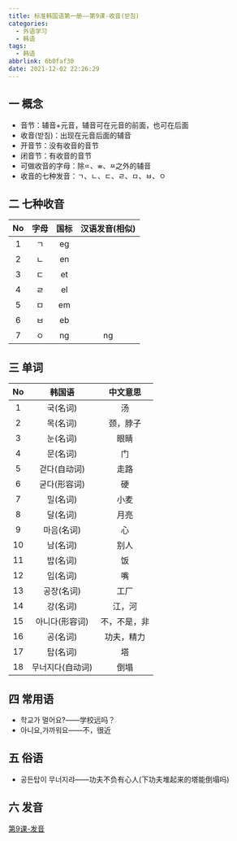 ```yaml
---
title: 标准韩国语第一册——第9课-收音(받침)
categories:
  - 外语学习
  - 韩语
tags:
  - 韩语
abbrlink: 6b0faf30
date: 2021-12-02 22:26:29
---
```

## 一 概念

* 音节：辅音+元音，辅音可在元音的前面，也可在后面
* 收音(받침)：出现在元音后面的辅音
* 开音节：没有收音的音节
* 闭音节：有收音的音节
* 可做收音的字母：除`ㄸ`、`ㅃ`、`ㅉ`之外的辅音
* 收音的七种发音：ㄱ、ㄴ、ㄷ、ㄹ、ㅁ、ㅂ、ㅇ

<!--more-->

## 二 七种收音

|  No  | 字母 | 国标 | 汉语发音(相似) |
| :--: | :--: | :--: | :------------: |
|  1   |  ㄱ  |  eg  |                |
|  2   |  ㄴ  |  en  |                |
|  3   |  ㄷ  |  et  |                |
|  4   |  ㄹ  |  el  |                |
|  5   |  ㅁ  |  em  |                |
|  6   |  ㅂ  |  eb  |                |
|  7   |  ㅇ  |  ng  |       ng       |

## 三 单词

|  No  |      韩国语      |   中文意思   |
| :--: | :--------------: | :----------: |
|  1   |     국(名词)     |      汤      |
|  2   |     목(名词)     |   颈，脖子   |
|  3   |     눈(名词)     |     眼睛     |
|  4   |     문(名词)     |      门      |
|  5   |   걷다(自动词)   |     走路     |
|  6   |   굳다(形容词)   |      硬      |
|  7   |     밀(名词)     |     小麦     |
|  8   |     달(名词)     |     月亮     |
|  9   |    마음(名词)    |      心      |
|  10  |     남(名词)     |     别人     |
|  11  |     밥(名词)     |      饭      |
|  12  |     입(名词)     |      嘴      |
|  13  |    공장(名词)    |     工厂     |
|  14  |     강(名词)     |    江，河    |
|  15  |  아니다(形容词)  | 不，不是，非 |
|  16  |     공(名词)     |  功夫，精力  |
|  17  |     탑(名词)     |      塔      |
|  18  | 무너지다(自动词) |     倒塌     |

## 四 常用语

* 학교가 멀어요?——学校远吗？
* 아니요,가까워요——不，很近

## 五 俗语

* 공든탑이 무너지랴——功夫不负有心人(下功夫堆起来的塔能倒塌吗)

## 六 发音

[第9课-发音](https://biz.cli.im/Pcview?name=https%3A%2F%2Fbiz.cli.im%2Ftest%2FFU485308%3Fcoding%3DHbnvzZ%26qrurl%3Dhttp%253A%252F%252Fqr31.cn%252FHbnvzZ%26gtype%3D2&time=1)